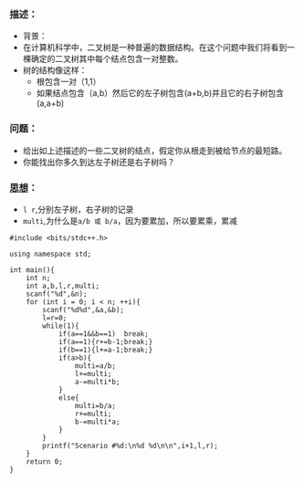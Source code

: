 ### 描述：
* 背景：
* 在计算机科学中，二叉树是一种普遍的数据结构。在这个问题中我们将看到一棵确定的二叉树其中每个结点包含一对整数。
* 树的结构像这样：
  * 根包含一对（1,1）
  * 如果结点包含（a,b）然后它的左子树包含(a+b,b)并且它的右子树包含(a,a+b)
### 问题：
* 给出如上述描述的一些二叉树的结点，假定你从根走到被给节点的最短路。
* 你能找出你多久到达左子树还是右子树吗？


### [思想](https://blog.csdn.net/xxiaobaib/article/details/79068838)：
* ```l r```,分别左子树，右子树的记录
* ```multi```,为什么是```a/b 或 b/a```，因为要累加，所以要累乘，累减

```
#include <bits/stdc++.h>

using namespace std;

int main(){
    int n;
    int a,b,l,r,multi;
    scanf("%d",&n);
    for (int i = 0; i < n; ++i){
        scanf("%d%d",&a,&b);
        l=r=0;
        while(1){
            if(a==1&&b==1)  break;
            if(a==1){r+=b-1;break;}
            if(b==1){l+=a-1;break;}
            if(a>b){
                multi=a/b;
                l+=multi;
                a-=multi*b;
            }
            else{
                multi=b/a;
                r+=multi;
                b-=multi*a;
            }
        }
        printf("Scenario #%d:\n%d %d\n\n",i+1,l,r);
    }
    return 0;
}


```





